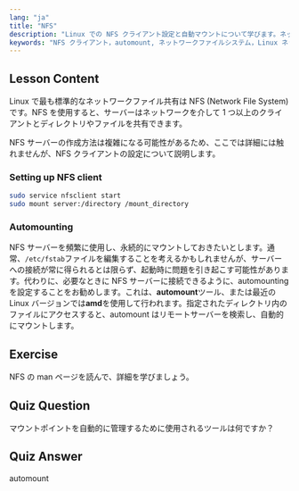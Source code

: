 ```yaml
---
lang: "ja"
title: "NFS"
description: "Linux での NFS クライアント設定と自動マウントについて学びます。ネットワークファイル共有に接続し、シームレスなアクセスを実現するために自動マウントを使用する方法を理解します。"
keywords: "NFS クライアント，automount, ネットワークファイルシステム，Linux ネットワーキング，mount コマンド，Linux チュートリアル，初心者"
---
```


## Lesson Content

Linux で最も標準的なネットワークファイル共有は NFS (Network File System) です。NFS を使用すると、サーバーはネットワークを介して 1 つ以上のクライアントとディレクトリやファイルを共有できます。

NFS サーバーの作成方法は複雑になる可能性があるため、ここでは詳細には触れませんが、NFS クライアントの設定について説明します。

### Setting up NFS client

```bash
sudo service nfsclient start
sudo mount server:/directory /mount_directory
```

### Automounting

NFS サーバーを頻繁に使用し、永続的にマウントしておきたいとします。通常、`/etc/fstab`ファイルを編集することを考えるかもしれませんが、サーバーへの接続が常に得られるとは限らず、起動時に問題を引き起こす可能性があります。代わりに、必要なときに NFS サーバーに接続できるように、automounting を設定することをお勧めします。これは、**automount**ツール、または最近の Linux バージョンでは**amd**を使用して行われます。指定されたディレクトリ内のファイルにアクセスすると、automount はリモートサーバーを検索し、自動的にマウントします。

## Exercise

NFS の man ページを読んで、詳細を学びましょう。

## Quiz Question

マウントポイントを自動的に管理するために使用されるツールは何ですか？

## Quiz Answer

automount
